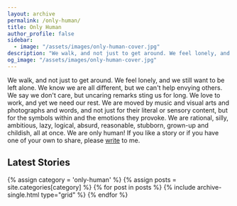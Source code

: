```yaml
---
layout: archive
permalink: /only-human/
title: Only Human
author_profile: false
sidebar:
  - image: "/assets/images/only-human-cover.jpg"
description: "We walk, and not just to get around. We feel lonely, and we still want to be left alone. We know we are all different, but we can't help envying others. We say we don't care, but uncaring remarks sting us for long. We love to work, and yet we need our rest. We are moved by music and visual arts and photographs and words, and not just for their literal or sensory content, but for the symbols within and the emotions they provoke. We are rational, silly, ambitious, lazy, logical, absurd, reasonable, stubborn, grown-up and childish, all at once. We are only human!"
og_image: "/assets/images/only-human-cover.jpg"
---
```

We walk, and not just to get around. We feel lonely, and we still want to be left alone. We know we are all different, but we can't help envying others. We say we don't care, but uncaring remarks sting us for long. We love to work, and yet we need our rest. We are moved by music and visual arts and photographs and words, and not just for their literal or sensory content, but for the symbols within and the emotions they provoke. We are rational, silly, ambitious, lazy, logical, absurd, reasonable, stubborn, grown-up and childish, all at once. We are only human! If you like a story or if you have one of your own to share, please [write](mailto:letters@aravindiyer.com) to me.

## Latest Stories

<div class="grid__wrapper">
  {% assign category = 'only-human' %}
  {% assign posts = site.categories[category] %}
  {% for post in posts %}
    {% include archive-single.html type="grid" %}
  {% endfor %}
</div>
